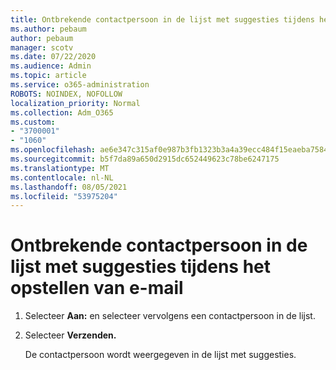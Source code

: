 ```yaml
---
title: Ontbrekende contactpersoon in de lijst met suggesties tijdens het opstellen van e-mail
ms.author: pebaum
author: pebaum
manager: scotv
ms.date: 07/22/2020
ms.audience: Admin
ms.topic: article
ms.service: o365-administration
ROBOTS: NOINDEX, NOFOLLOW
localization_priority: Normal
ms.collection: Adm_O365
ms.custom:
- "3700001"
- "1060"
ms.openlocfilehash: ae6e347c315af0e987b3fb1323b3a4a39ecc484f15eaeba75840b5ab134cc4d1
ms.sourcegitcommit: b5f7da89a650d2915dc652449623c78be6247175
ms.translationtype: MT
ms.contentlocale: nl-NL
ms.lasthandoff: 08/05/2021
ms.locfileid: "53975204"
---
```

# <a name="missing-contact-in-suggestion-list-while-composing-mail"></a>Ontbrekende contactpersoon in de lijst met suggesties tijdens het opstellen van e-mail

1. Selecteer **Aan:** en selecteer vervolgens een contactpersoon in de lijst.
2. Selecteer **Verzenden.**

    De contactpersoon wordt weergegeven in de lijst met suggesties.